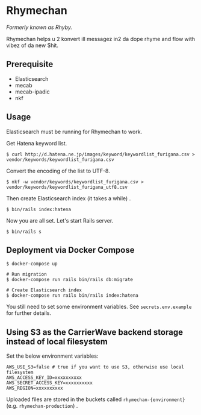 # Rhymechan

_Formerly known as Rhyby._

Rhymechan helps u 2 konvert ill messagez in2 da dope rhyme and flow with vibez of da new $hit.

## Prerequisite

- Elasticsearch
- mecab
- mecab-ipadic
- nkf

## Usage

Elasticsearch must be running for Rhymechan to work.

Get Hatena keyword list.

```
$ curl http://d.hatena.ne.jp/images/keyword/keywordlist_furigana.csv > vendor/keywords/keywordlist_furigana.csv
```

Convert the encoding of the list to UTF-8.


```
$ nkf -w vendor/keywords/keywordlist_furigana.csv > vendor/keywords/keywordlist_furigana_utf8.csv
```

Then create Elasticsearch index (it takes a while) .

```
$ bin/rails index:hatena
```

Now you are all set. Let's start Rails server.

```
$ bin/rails s
```

## Deployment via Docker Compose

```
$ docker-compose up

# Run migration
$ docker-compose run rails bin/rails db:migrate

# Create Elasticsearch index
$ docker-compose run rails bin/rails index:hatena
```

You still need to set some environment variables. See `secrets.env.example` for further details.

## Using S3 as the CarrierWave backend storage instead of local filesystem

Set the below environment variables:

```
AWS_USE_S3=false # true if you want to use S3, otherwise use local filesystem
AWS_ACCESS_KEY_ID=xxxxxxxxxx
AWS_SECRET_ACCESS_KEY=xxxxxxxxxx
AWS_REGION=xxxxxxxxxx
```

Uploaded files are stored in the buckets called `rhymechan-{environment}` (e.g. `rhymechan-production`) .
